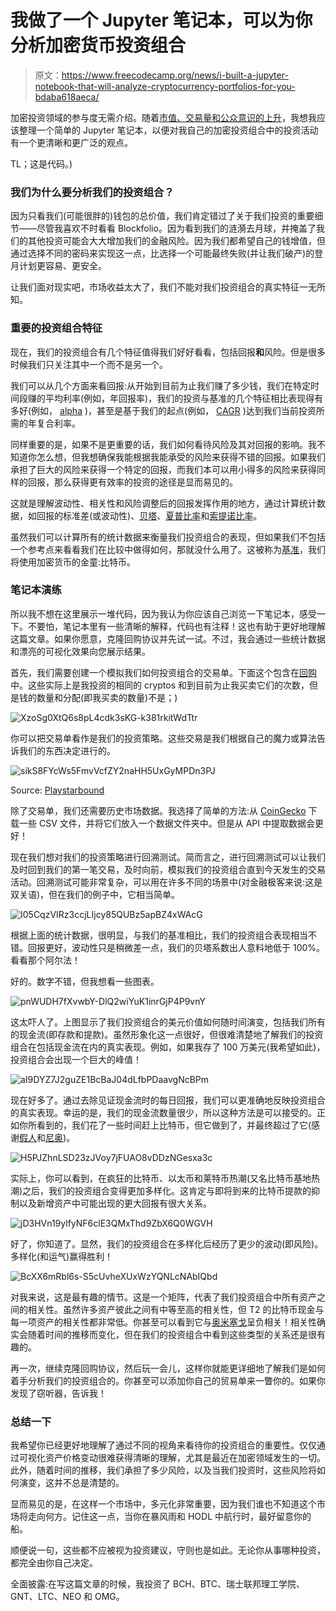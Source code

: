 # 我做了一个 Jupyter 笔记本，可以为你分析加密货币投资组合

> 原文：<https://www.freecodecamp.org/news/i-built-a-jupyter-notebook-that-will-analyze-cryptocurrency-portfolios-for-you-bdaba618aeca/>

加密投资领域的参与度无需介绍。随着[市值、交易量和公众意识的上升](http://www.ibtimes.co.uk/year-cryptocurrencies-became-mainstream-1654616)，我想我应该整理一个简单的 Jupyter 笔记本，以便对我自己的加密投资组合中的投资活动有一个更清晰和更广泛的观点。

TL；这是代码。)

### 我们为什么要分析我们的投资组合？

因为只看我们(可能很胖的)钱包的总价值，我们肯定错过了关于我们投资的重要细节——尽管我喜欢不时看看 Blockfolio。因为看到我们的涟漪去月球，并掩盖了我们的其他投资可能会大大增加我们的金融风险。因为我们都希望自己的钱增值，但通过选择不同的密码来实现这一点，比选择一个可能最终失败(并让我们破产)的登月计划更容易、更安全。

让我们面对现实吧，市场收益太大了，我们不能对我们投资组合的真实特征一无所知。

### 重要的投资组合特征

现在，我们的投资组合有几个特征值得我们好好看看，包括回报**和**风险。但是很多时候我们只关注其中一个而不是另一个。

我们可以从几个方面来看回报:从开始到目前为止我们赚了多少钱，我们在特定时间段赚的平均利率(例如，年回报率)，我们的投资与基准的几个特征相比表现得有多好(例如， [alpha](https://www.investopedia.com/terms/a/alpha.asp) )，甚至是基于我们的起点(例如， [CAGR](https://en.wikipedia.org/wiki/Compound_annual_growth_rate) )达到我们当前投资所需的年复合利率。

同样重要的是，如果不是更重要的话，我们如何看待风险及其对回报的影响。我不知道你怎么想，但我想确保我能根据我能承受的风险来获得不错的回报。如果我们承担了巨大的风险来获得一个特定的回报，而我们本可以用小得多的风险来获得同样的回报，那么获得更有效率的投资的途径是显而易见的。

这就是理解波动性、相关性和风险调整后的回报发挥作用的地方，通过计算统计数据，如回报的标准差(或波动性)、[贝塔](https://www.investopedia.com/terms/b/beta.asp)、[夏普比率](https://en.wikipedia.org/wiki/Sharpe_ratio)和[索提诺比率](https://en.wikipedia.org/wiki/Sortino_ratio)。

虽然我们可以计算所有的统计数据来衡量我们投资组合的表现，但如果我们不包括一个参考点来看看我们在比较中做得如何，那就没什么用了。这被称为[基准](https://www.investopedia.com/terms/b/benchmark.asp)，我们将使用加密货币的金童:比特币。

### 笔记本演练

所以我不想在这里展示一堆代码，因为我认为你应该自己浏览一下笔记本，感受一下。不要怕，笔记本里有一些清晰的解释，代码也有注释！这也有助于更好地理解这篇文章。如果你愿意，克隆回购协议并先试一试。不过，我会通过一些统计数据和漂亮的可视化效果向您展示结果。

首先，我们需要创建一个模拟我们如何投资组合的交易单。下面这个包含在[回购](https://github.com/grantathon/crypto_portfolio_analysis)中。这些实际上是我投资的相同的 cryptos 和到目前为止我买卖它们的次数，但是钱的数量和分配(即我买卖的数量)不是；)

![XzoSg0XtQ6s8pL4cdk3sKG-k381rkitWdTtr](img/b4a2abc17385903beefc502971721559.png)

你可以把交易单看作是我们的投资策略。这些交易是我们根据自己的魔力或算法告诉我们的东西决定进行的。

![sikS8FYcWs5FmvVcfZY2naHH5UxGyMPDn3PJ](img/a59c24a7a0a7ad9f107e7d49cea0a67c.png)

Source: [Playstarbound](https://community.playstarbound.com/threads/glitch-ship-ai-feedback.80652/page-11)

除了交易单，我们还需要历史市场数据。我选择了简单的方法:从 [CoinGecko](https://www.coingecko.com/) 下载一些 CSV 文件，并将它们放入一个数据文件夹中。但是从 API 中提取数据会更好！

现在我们想对我们的投资策略进行回溯测试。简而言之，进行回溯测试可以让我们及时回到我们的第一笔交易，及时向前，模拟我们的投资组合直到今天发生的交易活动。回溯测试可能非常复杂，可以用在许多不同的场景中(对金融极客来说:这是双关语)，但在我们的例子中，它相当简单。

![I05CqzVIRz3ccjLIjcy85QUBz5apBZ4xWAcG](img/ca8d319ecc6f00734cbbb23241a0c713.png)

根据上面的统计数据，很明显，与我们的基准相比，我们的投资组合表现相当不错。回报更好，波动性只是稍微差一点，我们的贝塔系数出人意料地低于 100%。看看那个阿尔法！

好的。数字不错，但我想看一些图表。

![pnWUDH7fXvwbY-DlQ2wiYuK1inrGjP4P9vnY](img/8437999a83542bb40de4feff5c82079b.png)

这太吓人了。上图显示了我们投资组合的美元价值如何随时间演变，包括我们所有的现金流(即存款和提款)。虽然形象化这一点很好，但很难清楚地了解我们的投资组合在包括现金流在内的真实表现。例如，如果我存了 100 万美元(我希望如此)，投资组合会出现一个巨大的峰值！

![aI9DYZ7J2guZE1BcBaJ04dLfbPDaavgNcBPm](img/fbbb4c6112921d2b3976e2d7c905987c.png)

现在好多了。通过去除见证现金流时的每日回报，我们可以更准确地反映投资组合的真实表现。幸运的是，我们的现金流数量很少，所以这种方法是可以接受的。正如你所看到的，我们花了一些时间赶上比特币，但它做到了，并最终超过了它(感谢[假人](https://golem.network/)和[尼奥](https://neo.org/))。

![H5PJZhnLSD23zJVoy7jFUAO8vDDzNGesxa3c](img/47c416c6dfc2b5cc498e271cb46989e4.png)

实际上，你可以看到，在疯狂的比特币、以太币和莱特币热潮(又名比特币基地热潮)之后，我们的投资组合变得更加多样化。这肯定与即将到来的比特币提款的抑制以及新增资产中可能出现的更大回报有很大关系。

![jD3HVn19ylfyNF6clE3QMxThd9ZbX6Q0WGVH](img/6c75836e992cdbc59939d1e9e9e57966.png)

好了，你知道了。显然，我们的投资组合在多样化后经历了更少的波动(即风险)。多样化(和运气)赢得胜利！

![BcXX6mRbl6s-S5cUvheXUxWzYQNLcNAbIQbd](img/182d2e99f70b6d33b1a809b1233f4855.png)

对我来说，这是最有趣的情节。这是一个矩阵，代表了我们投资组合中所有资产之间的相关性。虽然许多资产彼此之间有中等至高的相关性，但 T2 的比特币现金与每一项资产的相关性都非常低。你甚至可以看到它与[奥米塞戈](https://omisego.network/)呈负相关！相关性确实会随着时间的推移而变化，但在我们的投资组合中看到这些类型的关系还是很有趣的。

再一次，继续克隆回购协议，然后玩一会儿，这样你就能更详细地了解我们是如何着手分析我们的投资组合的。你甚至可以添加你自己的贸易单来一瞥你的。如果你发现了窃听器，告诉我！

### 总结一下

我希望你已经更好地理解了通过不同的视角来看待你的投资组合的重要性。仅仅通过可视化资产价格变动很难获得清晰的理解，尤其是最近在加密领域发生的一切。此外，随着时间的推移，我们承担了多少风险，以及当我们投资时，这些风险将如何演变，这并不总是清楚的。

显而易见的是，在这样一个市场中，多元化非常重要，因为我们谁也不知道这个市场将走向何方。记住这一点，当你在暴风雨和 HODL 中航行时，最好留意你的船。

顺便说一句，这些都不应被视为投资建议，守则也是如此。无论你从事哪种投资，都完全由你自己决定。

全面披露:在写这篇文章的时候，我投资了 BCH、BTC、瑞士联邦理工学院、GNT、LTC、NEO 和 OMG。